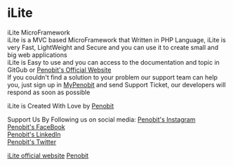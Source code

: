 # iLite

 iLite MicroFramework  
 iLite is a MVC based MicroFramework that Written in PHP Language, iLite is very Fast, LightWeight and Secure and you can use it to create small and big web applications  
 iLite is Easy to use and you can access to the documentation and topic in GitGub or [Penobit's Official Website](https://penobit.com)  
 If you couldn't find a solution to your problem our support team can help you, just sign up in [MyPenobit](https://my.penobit.com) and send Support Ticket, our developers will respond as soon as possible
 
 iLite is Created With Love by [Penobit](https://penobit.com)
 
 Support Us By Following us on social media:
 [Penobit's Instagram](https://instagram.com/penobit)  
 [Penobit's FaceBook](https://fb.com/penobit)  
 [Penobit's LinkedIn](https://linkedin.com/company/penobit)  
 [Penobit's Twitter](https://twitter.com/_penobit)  

[iLite official website](https://iLite.ir)
[Penobit](https://penobit.com)
